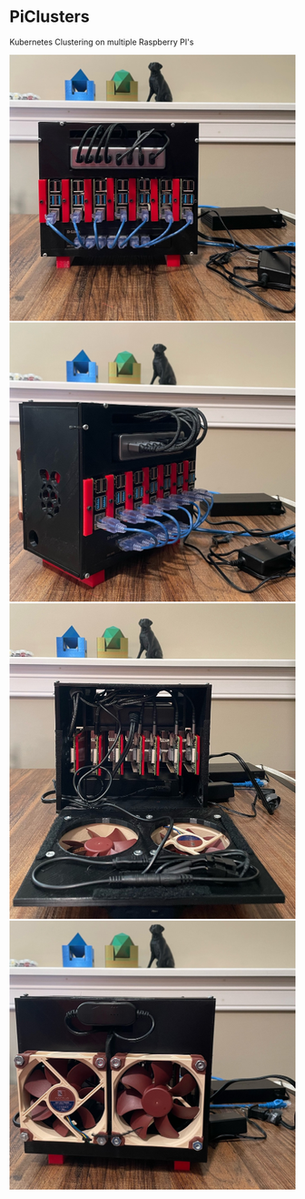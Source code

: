 # PiClusters
Kubernetes Clustering on multiple Raspberry PI's

![Front of Completed Build](https://github.com/gilchristb78/PiClusters/blob/main/Photos/Front.jpeg)
![Side of Completed Build](https://github.com/gilchristb78/PiClusters/blob/main/Photos/SideOn.jpeg)
![inside of Completed Build  with Fans](https://github.com/gilchristb78/PiClusters/blob/main/Photos/InsideFan.jpeg)
![Back of Completed Build  with Fans](https://github.com/gilchristb78/PiClusters/blob/main/Photos/Back.jpeg)
